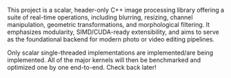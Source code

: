 This project is a scalar, header-only C++ image processing library offering a suite of real-time operations, including blurring, resizing, channel manipulation, geometric transformations, and morphological filtering. It emphasizes modularity, SIMD/CUDA-ready extensibility, and aims to serve as the foundational backend for modern photo or video editing pipelines. 

Only scalar single-threaded implementations are implemented/are being implemented. All of the major kernels will then be benchmarked and optimized one by one end-to-end. Check back later! 
